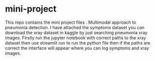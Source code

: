 # mini-project
This repo contains the mini project files .
Multimodal approach to pneumonia detection.
I have attached the symptoms dataset you can download the xray dataset in kaggle by just searching pneumonia xray images.
Firstly run the jupyter notebook with correct paths to the xray dataset then use streamlit run to run the python file then if the paths are correct the interface will appear where you can log symptoms and xray images.
